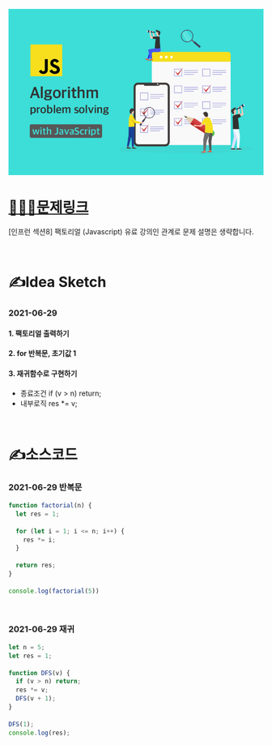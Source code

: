 [![인프런](../인프런표지.jpg)](https://www.inflearn.com/course/%EC%9E%90%EB%B0%94%EC%8A%A4%ED%81%AC%EB%A6%BD%ED%8A%B8-%EC%95%8C%EA%B3%A0%EB%A6%AC%EC%A6%98-%EB%AC%B8%EC%A0%9C%ED%92%80%EC%9D%B4/dashboard)
# [👩🏻‍💻문제링크](https://www.inflearn.com/course/%EC%9E%90%EB%B0%94%EC%8A%A4%ED%81%AC%EB%A6%BD%ED%8A%B8-%EC%95%8C%EA%B3%A0%EB%A6%AC%EC%A6%98-%EB%AC%B8%EC%A0%9C%ED%92%80%EC%9D%B4/dashboard)

[인프런 섹션8] 팩토리얼 (Javascript)
유료 강의인 관계로 문제 설명은 생략합니다.

<br>

# ✍️Idea Sketch

### **2021-06-29**

#### 1. 팩토리얼 출력하기
#### 2. for 반복문, 초기값 1
#### 3. 재귀함수로 구현하기
- 종료조건 if (v > n) return;
- 내부로직 res *= v;

<br>

# ✍️소스코드

### **2021-06-29 반복문**

```javascript
function factorial(n) {
  let res = 1;

  for (let i = 1; i <= n; i++) {
    res *= i;
  }

  return res;
}

console.log(factorial(5))
```
<br>

### **2021-06-29 재귀**

```javascript
let n = 5;
let res = 1;

function DFS(v) {
  if (v > n) return;
  res *= v;
  DFS(v + 1);
}

DFS(1);
console.log(res);
```
